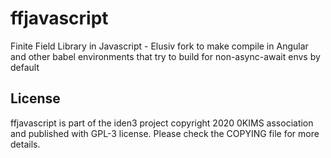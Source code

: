 # ffjavascript
Finite Field Library in Javascript - Elusiv fork to make compile in Angular and other babel environments that try to build for non-async-await envs by default

## License

ffjavascript is part of the iden3 project copyright 2020 0KIMS association and published with GPL-3 license. Please check the COPYING file for more details.

